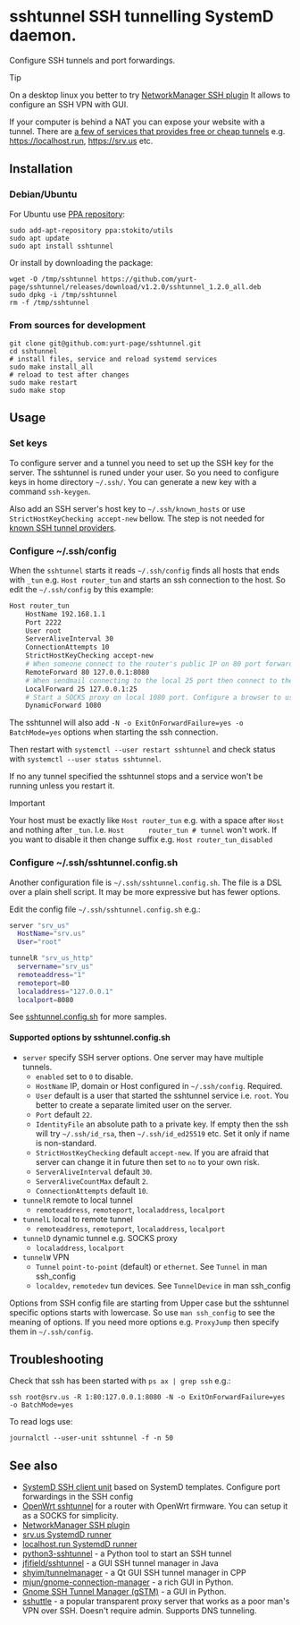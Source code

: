 # sshtunnel SSH tunnelling SystemD daemon.

Configure SSH tunnels and port forwardings.

> [!TIP]
> On a desktop linux you better to try [NetworkManager SSH plugin](https://github.com/danfruehauf/NetworkManager-ssh) 
> It allows to configure an SSH VPN with GUI.

If your computer is behind a NAT you can expose your website with a tunnel.
There are [a few of services that provides free or cheap tunnels](https://github.com/yurt-page/awesome-tunneling?tab=readme-ov-file#ssh-services)
e.g. https://localhost.run, https://srv.us etc. 


## Installation

### Debian/Ubuntu

For Ubuntu use [PPA repository](https://code.launchpad.net/~stokito/+archive/ubuntu/utils):

    sudo add-apt-repository ppa:stokito/utils
    sudo apt update
    sudo apt install sshtunnel

Or install by downloading the package:

    wget -O /tmp/sshtunnel https://github.com/yurt-page/sshtunnel/releases/download/v1.2.0/sshtunnel_1.2.0_all.deb
    sudo dpkg -i /tmp/sshtunnel
    rm -f /tmp/sshtunnel

### From sources for development

    git clone git@github.com:yurt-page/sshtunnel.git
    cd sshtunnel
    # install files, service and reload systemd services    
    sudo make install_all
    # reload to test after changes
    sudo make restart
    sudo make stop


## Usage

### Set keys
To configure server and a tunnel you need to set up the SSH key for the server.
The sshtunnel is runed under your user. So you need to configure keys in home directory `~/.ssh/`.
You can generate a new key with a command `ssh-keygen`.

Also add an SSH server's host key to `~/.ssh/known_hosts` or use `StrictHostKeyChecking accept-new` bellow.
The step is not needed for [known SSH tunnel providers](https://github.com/yurt-page/sshtunnel/blob/master/providers_known_hosts).

### Configure ~/.ssh/config
When the `sshtunnel` starts it reads `~/.ssh/config` finds all hosts that ends with `_tun` e.g. `Host router_tun` and starts an ssh connection to the host.
So edit the `~/.ssh/config` by this example:

```sh
Host router_tun
    HostName 192.168.1.1
    Port 2222
    User root
    ServerAliveInterval 30
    ConnectionAttempts 10
    StrictHostKeyChecking accept-new
    # When someone connect to the router's public IP on 80 port forward it to the local 8080 port
    RemoteForward 80 127.0.0.1:8080
    # When sendmail connecting to the local 25 port then connect to the router and forward to its 25 port  
    LocalForward 25 127.0.0.1:25
    # Start a SOCKS proxy on local 1080 port. Configure a browser to use it.
    DynamicForward 1080
```

The sshtunnel will also add `-N -o ExitOnForwardFailure=yes -o BatchMode=yes` options when starting the ssh connection.

Then restart with `systemctl --user restart sshtunnel` and check status with `systemctl --user status sshtunnel`.

If no any tunnel specified the sshtunnel stops and a service won't be running unless you restart it.

> [!IMPORTANT]
> Your host must be exactly like `Host router_tun` e.g. with a space after `Host` and nothing after `_tun`.
> I.e. `Host      router_tun # tunnel` won't work.
> If you want to disable it then change suffix e.g. `Host router_tun_disabled`


### Configure ~/.ssh/sshtunnel.config.sh

Another configuration file is `~/.ssh/sshtunnel.config.sh`.
The file is a DSL over a plain shell script. It may be more expressive but has fewer options.

Edit the config file `~/.ssh/sshtunnel.config.sh` e.g.:

```sh
server "srv_us"
  HostName="srv.us"
  User="root"

tunnelR "srv_us_http"
  servername="srv_us"
  remoteaddress="1"
  remoteport=80
  localaddress="127.0.0.1"
  localport=8080
```

See [sshtunnel.config.sh](./sshtunnel.config.sh) for more samples.


#### Supported options by sshtunnel.config.sh

* `server` specify SSH server options. One server may have multiple tunnels.
  * `enabled` set to `0` to disable.
  * `HostName` IP, domain or Host configured in `~/.ssh/config`. Required.
  * `User` default is a user that started the sshtunnel service i.e. `root`. You better to create a separate limited user on the server.
  * `Port` default `22`.
  * `IdentityFile` an absolute path to a private key. If empty then the ssh will try `~/.ssh/id_rsa`, then `~/.ssh/id_ed25519` etc. Set it only if name is non-standard.
  * `StrictHostKeyChecking` default `accept-new`. If you are afraid that server can change it in future then set to `no` to your own risk.
  * `ServerAliveInterval` default `30`.
  * `ServerAliveCountMax` default `2`.
  * `ConnectionAttempts` default `10`.
* `tunnelR` remote to local tunnel
  * `remoteaddress`, `remoteport`, `localaddress`, `localport`
* `tunnelL` local to remote tunnel
  * `remoteaddress`, `remoteport`, `localaddress`, `localport`
* `tunnelD` dynamic tunnel e.g. SOCKS proxy
  * `localaddress`, `localport`
* `tunnelW` VPN
  * `Tunnel` `point-to-point` (default) or `ethernet`. See `Tunnel` in man ssh_config
  * `localdev`, `remotedev` tun devices. See `TunnelDevice` in man ssh_config

Options from SSH config file are starting from Upper case but the sshtunnel specific options starts with lowercase.
So use `man ssh_config` to see the meaning of options.
If you need more options e.g. `ProxyJump` then specify them in `~/.ssh/config`.

## Troubleshooting

Check that ssh has been started with `ps ax | grep ssh` e.g.:

    ssh root@srv.us -R 1:80:127.0.0.1:8080 -N -o ExitOnForwardFailure=yes -o BatchMode=yes

To read logs use:

    journalctl --user-unit sshtunnel -f -n 50



## See also
* [SystemD SSH client unit](https://gist.github.com/guettli/31242c61f00e365bbf5ed08d09cdc006#file-ssh-tunnel-service) based on SystemD templates. Configure port forwardings in the SSH config
* [OpenWrt sshtunnel](https://openwrt.org/docs/guide-user/services/ssh/sshtunnel) for a router with OpenWrt firmware. You can setup it as a SOCKS for simplicity.
* [NetworkManager SSH plugin](https://github.com/danfruehauf/NetworkManager-ssh)
* [srv.us SystemdD runner](https://github.com/pcarrier/srv.us/blob/main/systemd.md)
* [localhost.run SystemdD runner](https://github.com/localhost-run/client-service)
* [python3-sshtunnel](https://github.com/pahaz/sshtunnel) - a Python tool to start an SSH tunnel
* [jfifield/sshtunnel](https://github.com/jfifield/sshtunnel) - a GUI SSH tunnel manager in Java
* [shyim/tunnelmanager](https://github.com/shyim/tunnelmanager) - a Qt GUI SSH tunnel manager in CPP
* [mjun/gnome-connection-manager](https://github.com/mjun/gnome-connection-manager) - a rich GUI in Python.
* [Gnome SSH Tunnel Manager (gSTM)](https://github.com/Intika-Linux-SSH/SSH-Tunnel-Manager-Py) - a GUI in Python.
* [sshuttle](https://github.com/sshuttle/sshuttle) - a popular transparent proxy server that works as a poor man's VPN over SSH. Doesn't require admin. Supports DNS tunneling.
